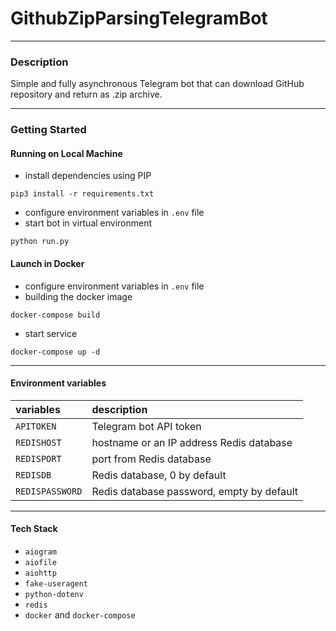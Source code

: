 # GithubZipParsingTelegramBot
___
### Description

Simple and fully asynchronous Telegram bot that can download GitHub repository and return as .zip archive.
___
### Getting Started
#### Running on Local Machine
+ install dependencies using PIP
````
pip3 install -r requirements.txt 
````
+ configure environment variables in `.env` file
+ start bot in virtual environment
````
python run.py
````
#### Launch in Docker
+ configure environment variables in `.env` file
+ building the docker image
````
docker-compose build
````
+ start service
````
docker-compose up -d
````
____
#### Environment variables
| variables       | description                               |
|:----------------|:------------------------------------------|
| `APITOKEN`      | Telegram bot API token                    |
| `REDISHOST`     | hostname or an IP address Redis database  |
| `REDISPORT`     | port from Redis database                  |
| `REDISDB`       | Redis database, 0 by default              |
| `REDISPASSWORD` | Redis database password, empty by default |
____
#### Tech Stack
+  `aiogram`
+ `aiofile`
+ `aiohttp`
+ `fake-useragent`
+ `python-dotenv`
+ `redis`
+ `docker` and `docker-compose`